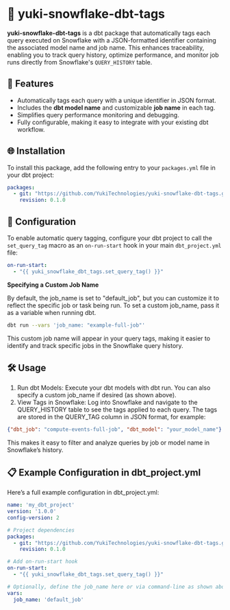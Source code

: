 # 🐧 yuki-snowflake-dbt-tags

**yuki-snowflake-dbt-tags** is a dbt package that automatically tags each query executed on Snowflake with a JSON-formatted identifier containing the associated model name and job name. This enhances traceability, enabling you to track query history, optimize performance, and monitor job runs directly from Snowflake's `QUERY_HISTORY` table.

## 🚀 Features

- Automatically tags each query with a unique identifier in JSON format.
- Includes the **dbt model name** and customizable **job name** in each tag.
- Simplifies query performance monitoring and debugging.
- Fully configurable, making it easy to integrate with your existing dbt workflow.

## 🌐 Installation

To install this package, add the following entry to your `packages.yml` file in your dbt project:

```yaml
packages:
  - git: "https://github.com/YukiTechnologies/yuki-snowflake-dbt-tags.git"
    revision: 0.1.0
```

## 🔧 Configuration

To enable automatic query tagging, configure your dbt project to call the `set_query_tag` macro as an `on-run-start` hook in your main `dbt_project.yml` file:

```yaml
on-run-start:
  - "{{ yuki_snowflake_dbt_tags.set_query_tag() }}"
```

**Specifying a Custom Job Name**

By default, the job_name is set to "default_job", but you can customize it to reflect the specific job or task being run. To set a custom job_name, pass it as a variable when running dbt.

```bash
dbt run --vars 'job_name: "example-full-job"'
```

This custom job name will appear in your query tags, making it easier to identify and track specific jobs in the Snowflake query history.


## 🛠 Usage

1.	Run dbt Models: Execute your dbt models with dbt run. You can also specify a custom job_name if desired (as shown above).
2.	View Tags in Snowflake: Log into Snowflake and navigate to the QUERY_HISTORY table to see the tags applied to each query. The tags are stored in the QUERY_TAG column in JSON format, for example:

```json
{"dbt_job": "compute-events-full-job", "dbt_model": "your_model_name"}
```

This makes it easy to filter and analyze queries by job or model name in Snowflake’s history.


## 📋 Example Configuration in dbt_project.yml

Here’s a full example configuration in dbt_project.yml:

```yaml
name: 'my_dbt_project'
version: '1.0.0'
config-version: 2

# Project dependencies
packages:
  - git: "https://github.com/YukiTechnologies/yuki-snowflake-dbt-tags.git"
    revision: 0.1.0

# Add on-run-start hook
on-run-start:
  - "{{ yuki_snowflake_dbt_tags.set_query_tag() }}"

# Optionally, define the job_name here or via command-line as shown above
vars:
  job_name: 'default_job'
```
